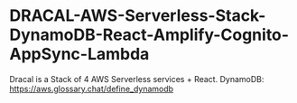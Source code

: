 # DRACAL-AWS-Serverless-Stack-DynamoDB-React-Amplify-Cognito-AppSync-Lambda

Dracal is a Stack of 4 AWS Serverless services + React.
DynamoDB: https://aws.glossary.chat/define_dynamodb
